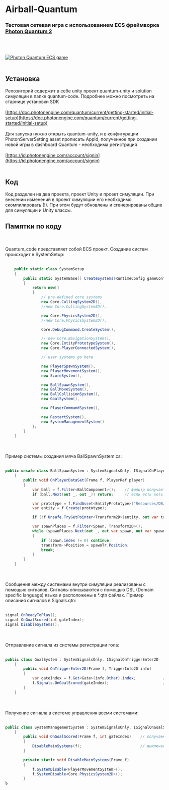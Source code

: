 # Airball-Quantum

### Тестовая сетевая игра с использованием ECS фреймворка [Photon Quantum 2](https://www.photonengine.com/quantum)
<br/>
<br/>

[![Photon Quantum ECS game](https://img.youtube.com/vi/RdnWkFfr25o/0.jpg)](https://www.youtube.com/watch?v=RdnWkFfr25o)
<br/>
<br/>
## Установка

Репозиторий содержит в себе unity проект quantum-unity и solution симуляции в папке quantum-code. Подробнее можно посмотреть на старнице установки SDK
<br><br>
[https://doc.photonengine.com/quantum/current/getting-started/initial-setup](https://doc.photonengine.com/quantum/current/getting-started/initial-setup)
<br><br>
Для запуска нужно открыть quantum-unity, и в конфигурации PhotonServerSetting.asset прописать AppId, полученное при создании новой игры в dashboard Quantum - необходима регистрация
<br><br>
[https://id.photonengine.com/account/signin](https://id.photonengine.com/account/signin)
<br><br>
## Код
Код разделен на два проекта, проект Unity и проект симуляции. При внесении изменений в проект симуляции его необходимо скомпилировать (!). При этом будут обновлены и сгенерированы общие для симуляции и Unity классы.


## Памятки по коду
<br><br>
Quantum_code представляет собой ECS проект. 
Создание систем происходит в SystemSetup:
<br><br>
```C#
    public static class SystemSetup
    {
        public static SystemBase[] CreateSystems(RuntimeConfig gameConfig, SimulationConfig simulationConfig)
        {
            return new[]
            {
                // pre-defined core systems
                new Core.CullingSystem2D(),
                //new Core.CullingSystem3D(),

                new Core.PhysicsSystem2D(),
                //new Core.PhysicsSystem3D(),

                Core.DebugCommand.CreateSystem(),

                // new Core.NavigationSystem(),
                new Core.EntityPrototypeSystem(),
                new Core.PlayerConnectedSystem(),

                // user systems go here

                new PlayerSpawnSystem(),
                new PlayerMovementSystem(),
                new ScoreSystem(), 

                new BallSpawnSystem(),
                new BallMoveSystem(),
                new BallCollisionSystem(),
                new GoalSystem(),

                new PlayerCommandSystem(),

                new RestartSystem(),
                new SystemManagementSystem()
            };
        }
    }
```
<br><br>
Пример системы создания мяча BallSpawnSystem.cs:
<br><br>
```C#
public unsafe class BallSpawnSystem : SystemSignalsOnly, ISignalOnPlayerDataSet
    {
        public void OnPlayerDataSet(Frame f, PlayerRef player)
        {
            var ball = f.Filter<BallComponent>();    // фильтр получает все сущности (entity) содержащие компонент BallComponent
            if (ball.Next(out _, out _)) return;     // если есть хоть одна сущность с компонентом BallComponent, значит мяч создавать не нужно 

            var prototype = f.FindAsset<EntityPrototype>("Resources/DB/Ball|EntityPrototype");    // путь на ассет мяча
            var entity = f.Create(prototype);                                                     // создание сущности из ассета

            if (!f.Unsafe.TryGetPointer<Transform2D>(entity, out var transform)) return;          // получаем указатель на компонент Transform2D созданной игровой сущности

            var spawnPlaces = f.Filter<Spawn, Transform2D>();                                     // на сцене также есть объекты указывающие на места появления игроков и мяча, они представлены компонентами Spawn 
            while (spawnPlaces.Next(out _, out var spawn, out var spawnTr))                       // пробегаем по всем Spawn сущностям в цикле
            {
                if (spawn.index != 0) continue;                                                   // для мяча предусмотрен индекс 0
                transform->Position = spawnTr.Position;                                           // устанавливаем позицию мяча в точку со spawn.index = 0
                break;
            }
        }
    }
```
<br><br>
Сообщения между системами внутри симуляции реализованы с помощью сигналов. 
Сигналы описываются с помощью DSL (Domain specific language) языка и расположены в *.qtn файлах.
Пример описания сигналов в Signals.qtn:
<br><br>
```C#
signal OnReadyToPlay();
signal OnGoalScored(int gateIndex);
signal DisableSystems();

```

<br><br>
Отправление сигнала из системы регистрации гола: 
<br><br>
```C#
public class GoalSystem : SystemSignalsOnly, ISignalOnTriggerEnter2D
    {
        public void OnTriggerEnter2D(Frame f, TriggerInfo2D info)
        {
            var gateIndex = f.Get<Gate>(info.Other).index;            // получаем из фрейма сущность содержащую компонент Gate (ворота)
            f.Signals.OnGoalScored(gateIndex);                        // отправляем сигнал о том, что был забит гол и индекс ворот
        }
    }
```
<br><br>
Получение сигнала в системе управления всеми системами: 
<br><br>
```C#
public class SystemManagementSystem : SystemSignalsOnly, ISignalOnGoalScored
    {
        public void OnGoalScored(Frame f, int gateIndex)    // получаем сигнал о забитом голе - интерфейс ISignalOnGoalScored был сгенерирован ранее из Signals.qtn путем запуска проекта на компиляцию
        {
            DisableMainSystems(f);                          // выключаем физическую систему и систему управления битами
        }

        private static void DisableMainSystems(Frame f)
        {
            f.SystemDisable<PlayerMovementSystem>();
            f.SystemDisable<Core.PhysicsSystem2D>();
        }
Ъ

```
